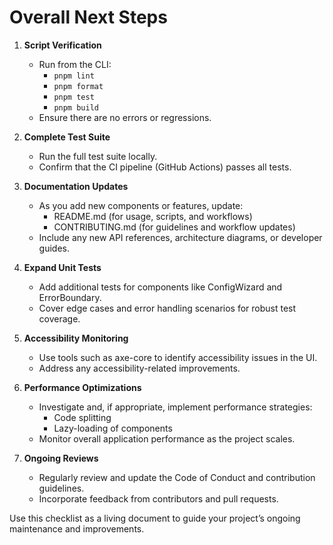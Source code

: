 # Overall Next Steps

1. **Script Verification**
   - Run from the CLI:
     - `pnpm lint`
     - `pnpm format`
     - `pnpm test`
     - `pnpm build`
   - Ensure there are no errors or regressions.

2. **Complete Test Suite**
   - Run the full test suite locally.
   - Confirm that the CI pipeline (GitHub Actions) passes all tests.

3. **Documentation Updates**
   - As you add new components or features, update:
     - README.md (for usage, scripts, and workflows)
     - CONTRIBUTING.md (for guidelines and workflow updates)
   - Include any new API references, architecture diagrams, or developer guides.

4. **Expand Unit Tests**
   - Add additional tests for components like ConfigWizard and ErrorBoundary.
   - Cover edge cases and error handling scenarios for robust test coverage.

5. **Accessibility Monitoring**
   - Use tools such as axe-core to identify accessibility issues in the UI.
   - Address any accessibility-related improvements.

6. **Performance Optimizations**
   - Investigate and, if appropriate, implement performance strategies:
     - Code splitting
     - Lazy-loading of components
   - Monitor overall application performance as the project scales.

7. **Ongoing Reviews**
   - Regularly review and update the Code of Conduct and contribution guidelines.
   - Incorporate feedback from contributors and pull requests.

Use this checklist as a living document to guide your project’s ongoing maintenance and improvements.
